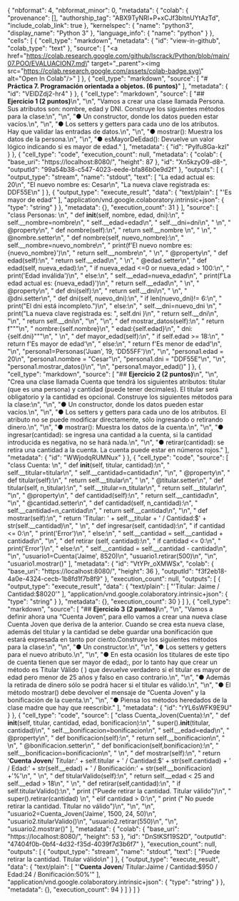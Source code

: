 {
  "nbformat": 4,
  "nbformat_minor": 0,
  "metadata": {
    "colab": {
      "provenance": [],
      "authorship_tag": "ABX9TyNRl+P+xCJf3bItnUYtAzTd",
      "include_colab_link": true
    },
    "kernelspec": {
      "name": "python3",
      "display_name": "Python 3"
    },
    "language_info": {
      "name": "python"
    }
  },
  "cells": [
    {
      "cell_type": "markdown",
      "metadata": {
        "id": "view-in-github",
        "colab_type": "text"
      },
      "source": [
        "<a href=\"https://colab.research.google.com/github/Iscrack/Python/blob/main/07.POO/EVALUACION7.md\" target=\"_parent\"><img src=\"https://colab.research.google.com/assets/colab-badge.svg\" alt=\"Open In Colab\"/></a>"
      ]
    },
    {
      "cell_type": "markdown",
      "source": [
        "# **Práctica 7. Programación orientada a objetos. (6 puntos)**"
      ],
      "metadata": {
        "id": "VElDZdj2-hr4"
      }
    },
    {
      "cell_type": "markdown",
      "source": [
        "## **Ejercicio 1 (2 puntos)**\n",
        "\n",
        "Vamos a crear una clase llamada Persona. Sus atributos son: nombre, edad y DNI. Construye los siguientes métodos para la clase:\n",
        "\n",
        "● Un constructor, donde los datos pueden estar vacíos.\n",
        "\n",
        "● Los setters y getters para cada uno de los atributos. Hay que validar las entradas de datos.\n",
        "\n",
        "● mostrar(): Muestra los datos de la persona.\n",
        "\n",
        "● esMayorDeEdad(): Devuelve un valor lógico indicando si es mayor de edad."
      ],
      "metadata": {
        "id": "Pylfu8Ga-kzl"
      }
    },
    {
      "cell_type": "code",
      "execution_count": null,
      "metadata": {
        "colab": {
          "base_uri": "https://localhost:8080/",
          "height": 87
        },
        "id": "Xn5kzyO9-d8-",
        "outputId": "99a54b38-c547-4023-eede-bfa86b0e9d2f"
      },
      "outputs": [
        {
          "output_type": "stream",
          "name": "stdout",
          "text": [
            "La edad actual es: 20\n",
            "El nuevo nombre es: Cesar\n",
            "La nueva clave registrada es:  DDF55E\n"
          ]
        },
        {
          "output_type": "execute_result",
          "data": {
            "text/plain": [
              "'Es mayor de edad'"
            ],
            "application/vnd.google.colaboratory.intrinsic+json": {
              "type": "string"
            }
          },
          "metadata": {},
          "execution_count": 31
        }
      ],
      "source": [
        "class Personas: \n",
        "  def __init__(self, nombre, edad, dni):\n",
        "    self.__nombre=nombre\n",
        "    self.__edad=edad\n",
        "    self.__dni=dni\n",
        "    \n",
        "  @property\n",
        "  def nombre(self):\n",
        "    return self.__nombre  \n",
        " \n",
        "  @nombre.setter\n",
        "  def nombre(self, nuevo_nombre):\n",
        "    self.__nombre=nuevo_nombre\n",
        "    print(f'El nuevo nombre es: {nuevo_nombre}')\n",
        "    return self.__nombre\n",
        "  \n",
        "  @property\n",
        "  def edad(self):\n",
        "    return self.__edad\n",
        "  \n",
        "  @edad.setter\n",
        "  def edad(self, nueva_edad):\n",
        "    if nueva_edad <=0 or nueva_edad > 100:\n",
        "      print('Edad inválida')\n",
        "    else:\n",
        "      self.__edad=nueva_edad\n",
        "      print(f'La edad actual es: {nueva_edad}')\n",
        "    return self.__edad\n",
        "    \n",
        "  @property\n",
        "  def dni(self):\n",
        "    return self.__dni\n",
        " \n",
        "  @dni.setter\n",
        "  def dni(self, nuevo_dni):\n",
        "    if len(nuevo_dni)!= 6:\n",
        "      print(\"El dni está incompleto.\")\n",
        "    else:\n",
        "      self.__dni=nuevo_dni \n",
        "      print(\"La nueva clave registrada es: \", self.dni )\n",
        "    return self.__dni\n",
        "\n",
        "    return self.__dni\n",
        "\n",
        "\n",
        "  def mostrar_datos(self):\n",
        "    return f\"\"\"\n",
        "    nombre:{self.nombre}\n",
        "    edad:{self.edad}\n",
        "    dni:{self.dni}\"\"\"\n",
        " \n",
        "  def mayor_edad(self):\n",
        "    if self.edad >= 18:\n",
        "      return f'Es mayor de edad'\n",
        "    else:\n",
        "      return f'Es menor de edad'\n",
        "\n",
        "persona1=Personas('Juan', 19, 'DD55FF')\n",
        "\n",
        "persona1.edad = 20\n",
        "persona1.nombre = \"Cesar\"\n",
        "persona1.dni = \"DDF55E\"\n",
        "\n",
        "persona1.mostrar_datos()\n",
        "\n",
        "persona1.mayor_edad()"
      ]
    },
    {
      "cell_type": "markdown",
      "source": [
        "## **Ejercicio 2 (2 puntos)**\n",
        "\n",
        "Crea una clase llamada Cuenta que tendrá los siguientes atributos: titular (que es una persona) y cantidad (puede tener decimales). El titular será obligatorio y la cantidad es opcional. Construye los siguientes métodos para la clase:\n",
        "\n",
        "● Un constructor, donde los datos pueden estar vacíos.\n",
        "\n",
        "● Los setters y getters para cada uno de los atributos. El atributo no se puede modificar directamente, sólo ingresando o retirando dinero.\n",
        "\n",
        "● mostrar(): Muestra los datos de la cuenta.\n",
        "\n",
        "● ingresar(cantidad): se ingresa una cantidad a la cuenta, si la cantidad introducida es negativa, no se hará nada.\n",
        "\n",
        "● retirar(cantidad): se retira una cantidad a la cuenta. La cuenta puede estar en números rojos."
      ],
      "metadata": {
        "id": "WWjodqRUMNux"
      }
    },
    {
      "cell_type": "code",
      "source": [
        "class Cuenta: \n",
        "  def __init__(self, titular, cantidad):\n",
        "    self.__titular=titular\n",
        "    self.__cantidad=cantidad\n",
        "\n",
        "  @property\n",
        "  def titular(self):\n",
        "    return self.__titular\n",
        "  \n",
        "  @titular.setter\n",
        "  def titular(self, n_titular):\n",
        "    self.__titular=n_titular\n",
        "    return self.__titular\n",
        "\n",
        "  @property\n",
        "  def cantidad(self):\n",
        "    return self.__cantidad\n",
        "\n",
        "  @cantidad.setter\n",
        "  def cantidad(self, n_cantidad):\n",
        "    self.__cantidad=n_cantidad\n",
        "    return self.__cantidad\n",
        "\n",
        "  def mostrar(self):\n",
        "    return 'Titular: ' + self.__titular + ' / Cantidad:$' + str(self.__cantidad)\n",
        "  \n",
        "  def ingresar(self, cantidad):\n",
        "    if cantidad <= 0:\n",
        "      print('Error')\n",
        "    else:\n",
        "      self.__cantidad = self.__cantidad + cantidad\n",
        "\n",
        "  def retirar (self, cantidad):\n",
        "    if cantidad <= 0:\n",
        "      print('Error')\n",
        "    else:\n",
        "      self.__cantidad = self.__cantidad - cantidad\n",
        "\n",
        "usuario1=Cuenta('Jaime', 8520)\n",
        "usuario1.retirar(500)\n",
        "\n",
        "usuario1.mostrar()"
      ],
      "metadata": {
        "id": "VtYPr_oXMWSx",
        "colab": {
          "base_uri": "https://localhost:8080/",
          "height": 36
        },
        "outputId": "f3f2eb18-4a0e-4324-cecb-1b8fd1f7b8f9"
      },
      "execution_count": null,
      "outputs": [
        {
          "output_type": "execute_result",
          "data": {
            "text/plain": [
              "'Titular: Jaime / Cantidad:$8020'"
            ],
            "application/vnd.google.colaboratory.intrinsic+json": {
              "type": "string"
            }
          },
          "metadata": {},
          "execution_count": 30
        }
      ]
    },
    {
      "cell_type": "markdown",
      "source": [
        "## **Ejercicio 3 (2 puntos)**\n",
        "\n",
        "Vamos a definir ahora una “Cuenta Joven”, para ello vamos a crear una nueva clase Cuenta Joven que deriva de la anterior. Cuando se crea esta nueva clase, además del titular y la cantidad se debe guardar una bonificación que estará expresada en tanto por ciento.Construye los siguientes métodos para la clase:\n",
        "\n",
        "● Un constructor.\n",
        "\n",
        "● Los setters y getters para el nuevo atributo.\n",
        "\n",
        "● En esta ocasión los titulares de este tipo de cuenta tienen que ser mayor de edad;, por lo tanto hay que crear un método es Titular Válido ( ) que devuelve verdadero si el titular es mayor de edad pero menor de 25 años y falso en caso contrario.\n",
        "\n",
        "● Además la retirada de dinero sólo se podrá hacer si el titular es válido.\n",
        "\n",
        "● El método mostrar() debe devolver el mensaje de “Cuenta Joven” y la bonificación de la cuenta.\n",
        "\n",
        "● Piensa los métodos heredados de la clase madre que hay que reescribir."
      ],
      "metadata": {
        "id": "rYL6sWFK9E9U"
      }
    },
    {
      "cell_type": "code",
      "source": [
        "class Cuenta_Joven(Cuenta):\n",
        "  def __init__(self, titular, cantidad, edad, bonificacion):\n",
        "    super().__init__(titular, cantidad)\n",
        "    self.__bonificacion=bonificacion\n",
        "    self.__edad=edad\n",
        "  @property\n",
        "  def bonificacion(self):\n",
        "    return self.__bonificacion\n",
        "  \n",
        "  @bonificacion.setter\n",
        "  def bonificacion(self,bonificacion):\n",
        "    self.__bonificacion=bonificacion\n",
        "  \n",
        "  def mostrar(self):\n",
        "    return '**Cuenta Joven**/ Titular:' + self.titular + ' / Cantidad:$' + str(self.cantidad) + ' / Edad:' + str(self.__edad) + ' / Bonificación:' + str(self.__bonificacion) +'%'\n",
        "  \n",
        "  def titularValido(self):\n",
        "    return self.__edad < 25 and self.__edad > 18\n",
        "  \n",
        "  def retirar(self,cantidad):\n",
        "    if self.titularValido():\n",
        "      print (\"Puede retirar la cantidad. Titular válido\")\n",
        "      super().retirar(cantidad) \n",
        "    elif cantidad > 0:\n",
        "      print (\" No puede retirar la cantidad. Titular no válido\")\n",
        "\n",
        "\n",
        "usuario2=Cuenta_Joven('Jaime', 1500, 24, 50)\n",
        "usuario2.titularValido()\n",
        "usuario2.retirar(550)\n",
        "\n",
        "usuario2.mostrar()"
      ],
      "metadata": {
        "colab": {
          "base_uri": "https://localhost:8080/",
          "height": 53
        },
        "id": "DnStKSf19S2D",
        "outputId": "47404f0b-0bf4-4d32-f35d-4039f7d3b6f7"
      },
      "execution_count": null,
      "outputs": [
        {
          "output_type": "stream",
          "name": "stdout",
          "text": [
            "Puede retirar la cantidad. Titular válido\n"
          ]
        },
        {
          "output_type": "execute_result",
          "data": {
            "text/plain": [
              "'**Cuenta Joven**/ Titular:Jaime / Cantidad:$950 / Edad:24 / Bonificación:50%'"
            ],
            "application/vnd.google.colaboratory.intrinsic+json": {
              "type": "string"
            }
          },
          "metadata": {},
          "execution_count": 94
        }
      ]
    }
  ]
}